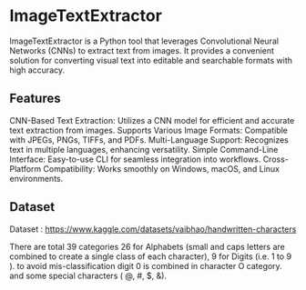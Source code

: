 # ImageTextExtractor

ImageTextExtractor is a Python tool that leverages Convolutional Neural Networks (CNNs) to extract text from images. It provides a convenient solution for converting visual text into editable and searchable formats with high accuracy.


## Features

CNN-Based Text Extraction: Utilizes a CNN model for efficient and accurate text extraction from images.
Supports Various Image Formats: Compatible with JPEGs, PNGs, TIFFs, and PDFs.
Multi-Language Support: Recognizes text in multiple languages, enhancing versatility.
Simple Command-Line Interface: Easy-to-use CLI for seamless integration into workflows.
Cross-Platform Compatibility: Works smoothly on Windows, macOS, and Linux environments.

   
## Dataset

Dataset : https://www.kaggle.com/datasets/vaibhao/handwritten-characters

There are total 39 categories 26 for Alphabets (small and caps letters are combined to create a single class of each character), 9 for Digits (i.e. 1 to 9 ). to avoid mis-classification digit 0 is combined in character O category. and some special characters ( @, #, $, &).
 
